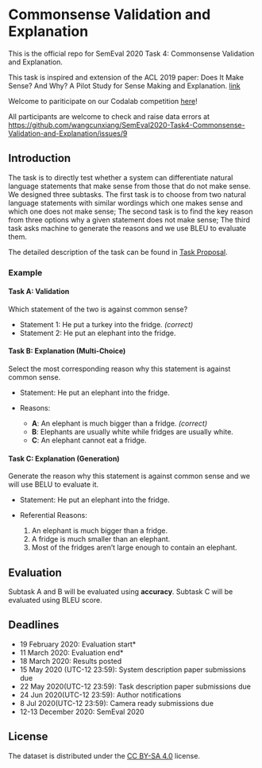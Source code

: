 # Commonsense Validation and Explanation

This is the official repo for SemEval 2020 Task 4: Commonsense Validation and Explanation.

This task is inspired and extension of the ACL 2019 paper: Does It Make Sense? And Why? A Pilot Study for Sense Making and Explanation. [link](https://arxiv.org/abs/1906.00363)

Welcome to pariticipate on our Codalab competition [here](https://competitions.codalab.org/competitions/21080)!

All participants are welcome to check and raise data errors at https://github.com/wangcunxiang/SemEval2020-Task4-Commonsense-Validation-and-Explanation/issues/9

## Introduction

The task is to directly test whether a system can differentiate natural language statements that make sense from those that do not make sense. We designed three subtasks. The first task is to choose from two natural language statements with similar wordings which one makes sense and which one does not make sense; The second task is to find the key reason from three options why a given statement does not make sense; The third task asks machine to generate the reasons and we use BLEU to evaluate them.

The detailed description of the task can be found in [Task Proposal](./TaskProposal.pdf).

### Example

#### Task A: Validation

Which statement of the two is against common sense?

- Statement 1: He put a turkey into the fridge. *(correct)*
- Statement 2: He put an elephant into the fridge.

#### Task B: Explanation (Multi-Choice)

Select the most corresponding reason why this statement is against common sense.

- Statement: He put an elephant into the fridge.

- Reasons:

  - **A**: An elephant is much bigger than a fridge. *(correct)*
  - **B**: Elephants are usually white while fridges are usually white.
  - **C**: An elephant cannot eat a fridge.

#### Task C: Explanation (Generation)

Generate the reason why this statement is against common sense and we will use BELU to evaluate it.

- Statement: He put an elephant into the fridge.

- Referential Reasons:

  1. An elephant is much bigger than a fridge.
  2. A fridge is much smaller than an elephant.
  3. Most of the fridges aren’t large enough to contain an elephant.

## Evaluation

Subtask A and B will be evaluated using **accuracy**. Subtask C will be evaluated using BLEU score.

## Deadlines
 - 19 February 2020: Evaluation start*
 - 11 March 2020: Evaluation end*
 - 18 March 2020: Results posted
 - 15 May 2020 (UTC-12 23:59): System description paper submissions due
 - 22 May 2020(UTC-12 23:59): Task description paper submissions due
 - 24 Jun 2020(UTC-12 23:59): Author notifications
 - 8 Jul 2020(UTC-12 23:59): Camera ready submissions due
 - 12-13 December 2020:  SemEval 2020

## License

The dataset is distributed under the [CC BY-SA 4.0](http://creativecommons.org/licenses/by-sa/4.0/legalcode) license.
